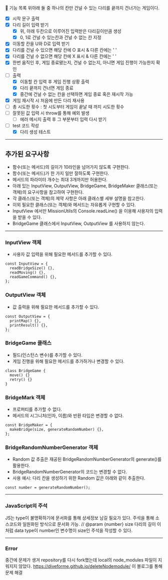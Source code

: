 🚀 기능 목록
위아래 둘 중 하나의 칸만 건널 수 있는 다리를 끝까지 건너가는 게임이다.

- [x] 시작 문구 출력
- [x] 다리 길이 입력 받기
  - [x] 위, 아래 두칸으로 이루어진 입력받은 다리길이만큼 생성
  - [x] 0, 1로 건널 수 있는칸과 건널 수 없는 칸 지정
- [x] 이동할 칸을 U와 D로 입력 받기
- [x] 다리를 건널 수 있으면 해당 칸에 O 표시 & 다른 칸에는 ' '
- [x] 다리를 건널 수 없으면 해당 칸에 X 표시 & 다른 칸에는 ' '
- [x] 한번 움직인 후, 게임 종료됐는지, 건널 수 없는지, 아니면 게임 진행이 가능한지 확인
- [ ] 출력
  - [x] 이동할 칸 입력 후 게임 진행 상황 출력
  - [x] 다리 끝까지 건너면 게임 종료
  - [x] 중간에 건널 수 없는 칸을 선택하면 게임 종료 혹은 재시작 가능
- [x] 게임 재시작 시 처음에 만든 다리 재사용
- [ ] 총 시도한 횟수 : 첫 시도부터 게임이 끝날 때 까지 시도한 횟수
- [ ] 잘못된 값 입력 시 throw를 통해 예외 발생
  - [ ] 에러 메시지 출력 후 그 부분부터 입력 다시 받기

- [ ] test 코드 작성
  - [x] 다리 생성 테스트
---

## 추가된 요구사항
- 함수(또는 메서드)의 길이가 10라인을 넘어가지 않도록 구현한다.
- 함수(또는 메서드)가 한 가지 일만 잘하도록 구현한다.
- 메서드의 파라미터 개수는 최대 3개까지만 허용한다.
- 아래 있는 InputView, OutputView, BridgeGame, BridgeMaker 클래스(또는 객체)의 요구사항을 참고하여 구현한다.
- 각 클래스(또는 객체)의 제약 사항은 아래 클래스별 세부 설명을 참고한다.
- 이외 필요한 클래스(또는 객체)와 메서드는 자유롭게 구현할 수 있다.
- InputView 에서만 MissionUtils의 Console.readLine() 을 이용해 사용자의 입력을 받을 수 있다.
- BridgeGame 클래스에서 InputView, OutputView 를 사용하지 않는다.

---
### InputView 객체
- 사용자 값 입력을 위해 필요한 메서드를 추가할 수 있다.
```
const InputView = {
  readBridgeSize() {},
  readMoving() {},
  readGameCommand() {},
};
```

### OutputView 객체
- 값 출력을 위해 필요한 메서드를 추가할 수 있다.
```
const OutputView = {
  printMap() {},
  printResult() {},
};
```

### BridgeGame 클래스
- 필드(인스턴스 변수)를 추가할 수 있다.
- 게임 진행을 위해 필요한 메서드를 추가하거나 변경할 수 있다.
```
class BridgeGame {
  move() {}
  retry() {}
}
```

### BridgeMark 객체
- 프로퍼티를 추가할 수 없다.
- 메서드의 시그니처(인자, 이름)와 반환 타입은 변경할 수 없다.
```
const BridgeMaker = {
  makeBridge(size, generateRandomNumber) {},
};
```

### BridgeRandomNumberGenerator 객체
- Random 값 추출은 재공된 BridgeRandomNumberGenerator의 generate()를 활용한다.
- BridgeRandomNumberGenerator의 코드는 변경할 수 없다.
- 사용 예시: 다리 칸을 생성하기 위한 Random 값은 아래와 같이 추출한다.
```
const number = generateRandomNumber();
```

---

### JavaScript의 주석
JS는 type이 불명확하기에 문서화를 통해 상세정보 남길 필요가 있다.
주석을 통해 소스코드와 일원화된 방식으로 문서화 가능.
// @param {number} size 다리의 길이
이처럼 data type이 number인 변수명이 size인 주석을 작성할 수 있다.

---

### Error
중간에 문제가 생겨 repository를 다시 fork했는데 local의 node_modules 파일이 지워지지 않았다.
https://diveforme.github.io/deleteNodemodule/
이 블로그를 통해 문제 해결